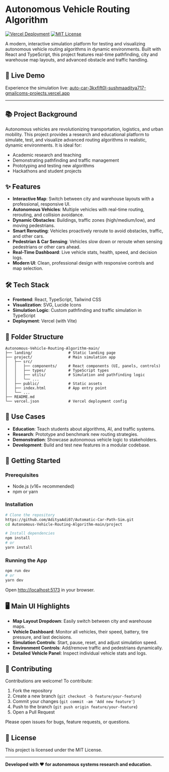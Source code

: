 # Autonomous Vehicle Routing Algorithm

[![Vercel Deployment](https://vercelbadge.vercel.app/api/sushmaaditya717-gmailcoms-projects/auto-car-3kxfift0l)](https://auto-car-3kxfift0l-sushmaaditya717-gmailcoms-projects.vercel.app/) [![MIT License](https://img.shields.io/badge/license-MIT-green.svg)](LICENSE)

A modern, interactive simulation platform for testing and visualizing autonomous vehicle routing algorithms in dynamic environments. Built with React and TypeScript, this project features real-time pathfinding, city and warehouse map layouts, and advanced obstacle and traffic handling.

## 🚀 Live Demo

Experience the simulation live: [auto-car-3kxfift0l-sushmaaditya717-gmailcoms-projects.vercel.app](https://auto-car-3kxfift0l-sushmaaditya717-gmailcoms-projects.vercel.app/)

---

## 📚 Project Background

Autonomous vehicles are revolutionizing transportation, logistics, and urban mobility. This project provides a research and educational platform to simulate, test, and visualize advanced routing algorithms in realistic, dynamic environments. It is ideal for:
- Academic research and teaching
- Demonstrating pathfinding and traffic management
- Prototyping and testing new algorithms
- Hackathons and student projects

## ✨ Features

- **Interactive Map**: Switch between city and warehouse layouts with a professional, responsive UI.
- **Autonomous Vehicles**: Multiple vehicles with real-time routing, rerouting, and collision avoidance.
- **Dynamic Obstacles**: Buildings, traffic zones (high/medium/low), and moving pedestrians.
- **Smart Rerouting**: Vehicles proactively reroute to avoid obstacles, traffic, and other cars.
- **Pedestrian & Car Sensing**: Vehicles slow down or reroute when sensing pedestrians or other cars ahead.
- **Real-Time Dashboard**: Live vehicle stats, health, speed, and decision logs.
- **Modern UI**: Clean, professional design with responsive controls and map selection.

## 🛠️ Tech Stack

- **Frontend**: React, TypeScript, Tailwind CSS
- **Visualization**: SVG, Lucide Icons
- **Simulation Logic**: Custom pathfinding and traffic simulation in TypeScript
- **Deployment**: Vercel (with Vite)

## 📁 Folder Structure

```
Autonomous-Vehicle-Routing-Algorithm-main/
├── landing/                # Static landing page
├── project/                # Main simulation app
│   ├── src/
│   │   ├── components/     # React components (UI, panels, controls)
│   │   ├── types/          # TypeScript types
│   │   ├── utils/          # Simulation and pathfinding logic
│   │   └── ...
│   ├── public/             # Static assets
│   ├── index.html          # App entry point
│   └── ...
├── README.md
└── vercel.json             # Vercel deployment config
```

## 🚦 Use Cases
- **Education**: Teach students about algorithms, AI, and traffic systems.
- **Research**: Prototype and benchmark new routing strategies.
- **Demonstration**: Showcase autonomous vehicle logic to stakeholders.
- **Development**: Build and test new features in a modular codebase.

## 🏁 Getting Started

### Prerequisites
- Node.js (v16+ recommended)
- npm or yarn

### Installation
```bash
# Clone the repository
https://github.com/AdityaAdi07/Automatic-Car-Path-Sim.git
cd Autonomous-Vehicle-Routing-Algorithm-main/project

# Install dependencies
npm install
# or
yarn install
```

### Running the App
```bash
npm run dev
# or
yarn dev
```
Open [http://localhost:5173](http://localhost:5173) in your browser.

## 🖥️ Main UI Highlights
- **Map Layout Dropdown**: Easily switch between city and warehouse maps.
- **Vehicle Dashboard**: Monitor all vehicles, their speed, battery, tire pressure, and last decisions.
- **Simulation Controls**: Start, pause, reset, and adjust simulation speed.
- **Environment Controls**: Add/remove traffic and pedestrians dynamically.
- **Detailed Vehicle Panel**: Inspect individual vehicle stats and logs.

## 🤝 Contributing

Contributions are welcome! To contribute:
1. Fork the repository
2. Create a new branch (`git checkout -b feature/your-feature`)
3. Commit your changes (`git commit -am 'Add new feature'`)
4. Push to the branch (`git push origin feature/your-feature`)
5. Open a Pull Request

Please open issues for bugs, feature requests, or questions.

## 📄 License

This project is licensed under the MIT License.

---

**Developed with ❤️ for autonomous systems research and education.** 
